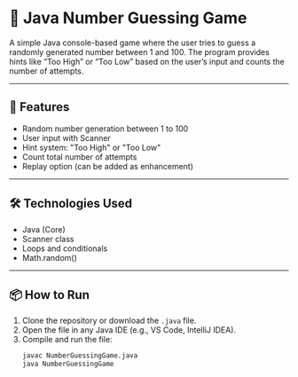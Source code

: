 # 🎯 Java Number Guessing Game

A simple Java console-based game where the user tries to guess a randomly generated number between 1 and 100. The program provides hints like “Too High” or “Too Low” based on the user’s input and counts the number of attempts.

---

## 🧠 Features
- Random number generation between 1 to 100
- User input with Scanner
- Hint system: "Too High" or "Too Low"
- Count total number of attempts
- Replay option (can be added as enhancement)

---

## 🛠️ Technologies Used
- Java (Core)
- Scanner class
- Loops and conditionals
- Math.random()

---

## 📦 How to Run

1. Clone the repository or download the `.java` file.
2. Open the file in any Java IDE (e.g., VS Code, IntelliJ IDEA).
3. Compile and run the file:
   ```bash
   javac NumberGuessingGame.java
   java NumberGuessingGame
